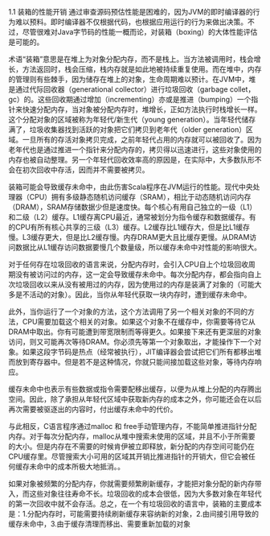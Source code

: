 1.1 装箱的性能开销
通过审查源码预估性能是困难的，因为JVM的即时编译器的行为难以预料。即时编译器不仅根据代码，也根据应用运行的行为来做出决策。不过，尽管很难对Java字节码的性能一概而论，对装箱（boxing）的大体性能评估是可能的。

  术语“装箱”意思是在堆上为对象分配内存，而不是栈上。当方法被调用时，栈会增长，方法返回时，栈会压缩，栈内存就是如此地被持续重复使用。而在堆中，内存的管理则有些棘手，因为储存在堆上的对象，生命周期难以预计。在JVM中，堆是通过代际回收器（generational collector）进行垃圾回收（garbage collet，gc）的。这些回收期通过增加（incrementing）亦或是推进（bumping）一个指针来快速分配内存，当对象被分配内存时，堆增长，正如方法执行时栈增长一样。这个分配对象的区域被称为年轻代/新生代（young generation）。当年轻代储存满了，垃圾收集器找到活跃的对象把它们拷贝到老年代（older generation）区域。一旦所有的存活对象拷贝完成，之前年轻代占用的内存就可以被回收了。因为老年代也是通过推进一个指针来分配内存的，拷贝得以迅速进行，这些对象使用的内存也被自动整理。另一个年轻代回收效率高的原因是，在实际中，大多数队形不会在初次回收中存活，因而并不需要被拷贝。

  装箱可能会导致缓存未命中，由此伤害Scala程序在JVM运行的性能。现代中央处理器（CPU）拥有多级静态随机访问缓存（SRAM），相比于动态随机访问内存（DRAM），SRAM存储数据少但是速度快。每个核心有用自己独立的一级（L1）和二级（L2）缓存。L1缓存离CPU最近，通常被划分为指令缓存和数据缓存。有的CPU有所有核心共享的三级（L3）缓存。L2缓存比L1缓存大，但是比L1缓存慢。L3缓存更大，但是比L2缓存慢。内存DRAM更大且比缓存更慢。从DRAM访问数据比从L1缓存访问数据要慢几个数量级，所以缓存未命中对性能的影响很大。

  对于任何存在垃圾回收的语言来说，分配内存时，会引入CPU自上个垃圾回收周期没有被访问过的内存，这一定会导致缓存未命中。每次分配内存，都会指向自上次垃圾回收以来从没有被用过的内存，因为使用过的内存是装满了对象的（可能大多是不活动的对象）。因此，当你从年轻代获取一块内存时，遭到缓存未命中。

  此外，当你运行了一个对象的方法，这个方法调用了另一个相关对象的不同的方法，CPU需要加载这个相关的对象。如果这个对象不在缓存中，你需要等待它从DRAM中取出。你有可能遭到带宽限制而等得更久。如果接下来还有更深层的对象访问，则又可能再次等待DRAM。你必须先等第一个对象取出，才能操作下一个对象。如果这段字节码是热点（经常被执行），JIT编译器会尝试把它们所有都移出堆而放到寄存器中。但是若不是这种情况，你就只能间接加载这些对象，等待内存响应。

  缓存未命中也表示有些数据或指令需要配移出缓存，以便为从堆上分配的内存腾出空间。因此，除了承担从年轻代区域中获取新内存的成本之外，你可能还会在以后再次需要被驱逐出的内容时，付出缓存未命中的代价。

  与此相反，C语言程序通过malloc 和 free手动管理内存，不能简单推进指针分配内存。对于每次分配内存，malloc从堆中搜索未使用的区域，并且不小于所需要的大小。但是内存在不需要的时候肯伊被立即释放，新分配的内存空间可能仍在CPU缓存里。尽管搜索大小可用的区域其开销比推进指针的开销大，但它会被任何缓存未命中的成本所极大地抵消。。

  如果对象被频繁的分配内存，你就需要频繁刷新缓存，才能把对象分配的新内存带入，而这些对象往往寿命不长。垃圾回收的成本会很低，因为大多数对象在年轻代的第一次回收中就不会存活。总之，在一个有垃圾回收的语言中，装箱的主要成本是：1.分配内存时，可能需要持续刷新缓存来容纳新的对象，2.由间接引用导致的缓存未命中，3.由于缓存清理而移出、需要重新加载的对象
